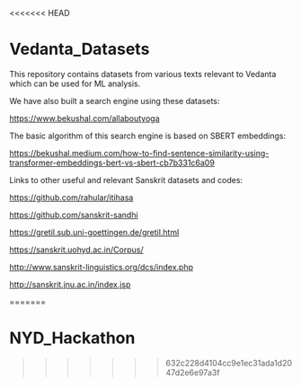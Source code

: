<<<<<<< HEAD
# Vedanta_Datasets
This repository contains datasets from various texts relevant to Vedanta which can be used for ML analysis.

We have also built a search engine using these datasets:

https://www.bekushal.com/allaboutyoga

The basic algorithm of this search engine is based on SBERT embeddings:

https://bekushal.medium.com/how-to-find-sentence-similarity-using-transformer-embeddings-bert-vs-sbert-cb7b331c6a09

Links to other useful and relevant Sanskrit datasets and codes:

https://github.com/rahular/itihasa

https://github.com/sanskrit-sandhi

https://gretil.sub.uni-goettingen.de/gretil.html

https://sanskrit.uohyd.ac.in/Corpus/

http://www.sanskrit-linguistics.org/dcs/index.php

http://sanskrit.jnu.ac.in/index.jsp


=======
# NYD_Hackathon
>>>>>>> 632c228d4104cc9e1ec31ada1d2047d2e6e97a3f
